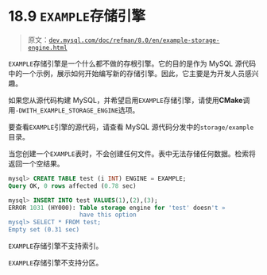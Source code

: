 # 18.9 `EXAMPLE`存储引擎

> 原文：[`dev.mysql.com/doc/refman/8.0/en/example-storage-engine.html`](https://dev.mysql.com/doc/refman/8.0/en/example-storage-engine.html)

`EXAMPLE`存储引擎是一个什么都不做的存根引擎。它的目的是作为 MySQL 源代码中的一个示例，展示如何开始编写新的存储引擎。因此，它主要是为开发人员感兴趣。

如果您从源代码构建 MySQL，并希望启用`EXAMPLE`存储引擎，请使用**CMake**调用`-DWITH_EXAMPLE_STORAGE_ENGINE`选项。

要查看`EXAMPLE`引擎的源代码，请查看 MySQL 源代码分发中的`storage/example`目录。

当您创建一个`EXAMPLE`表时，不会创建任何文件。表中无法存储任何数据。检索将返回一个空结果。

```sql
mysql> CREATE TABLE test (i INT) ENGINE = EXAMPLE;
Query OK, 0 rows affected (0.78 sec)

mysql> INSERT INTO test VALUES(1),(2),(3);
ERROR 1031 (HY000): Table storage engine for 'test' doesn't »
                    have this option 
mysql> SELECT * FROM test;
Empty set (0.31 sec)
```

`EXAMPLE`存储引擎不支持索引。

`EXAMPLE`存储引擎不支持分区。
